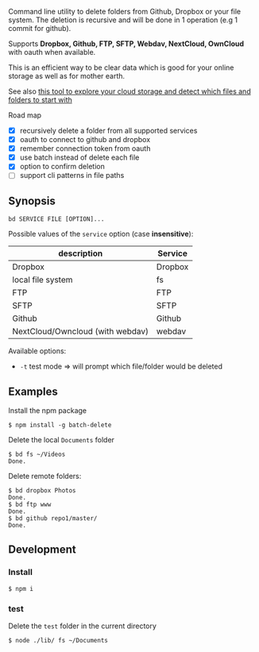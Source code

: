 Command line utility to delete folders from Github, Dropbox or your file system. The deletion is recursive and will be done in 1 operation (e.g 1 commit for github).

Supports **Dropbox, Github, FTP, SFTP, Webdav, NextCloud, OwnCloud** with oauth when available.

This is an efficient way to be clear data which is good for your online storage as well as for mother earth.

See also [this tool to explore your cloud storage and detect which files and folders to start with](https://github.com/lexoyo/cloud-disk-usage)

Road map

* [x] recursively delete a folder from all supported services
* [x] oauth to connect to github and dropbox
* [x] remember connection token from oauth
* [x] use batch instead of delete each file
* [x] option to confirm deletion
* [ ] support cli patterns in file paths

## Synopsis

`bd SERVICE FILE [OPTION]...`

Possible values of the `service` option (case **insensitive**):

| description | Service |
| ------- | ------- |
| Dropbox | Dropbox |
| local file system | fs |
| FTP | FTP |
| SFTP | SFTP |
| Github | Github |
| NextCloud/Owncloud (with webdav) | webdav |

Available options:

* `-t` test mode => will prompt which file/folder would be deleted

## Examples

Install the npm package

```
$ npm install -g batch-delete
```

Delete the local `Documents` folder

```
$ bd fs ~/Videos
Done.
```

Delete remote folders:

```
$ bd dropbox Photos
Done.
$ bd ftp www
Done.
$ bd github repo1/master/
Done.
```

## Development

### Install

```
$ npm i
```

### test

Delete the `test` folder in the current directory

```
$ node ./lib/ fs ~/Documents
```
